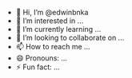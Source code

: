 - 👋 Hi, I’m @edwinbnka
- 👀 I’m interested in ...
- 🌱 I’m currently learning ...
- 💞️ I’m looking to collaborate on ...
- 📫 How to reach me ...
- 😄 Pronouns: ...
- ⚡ Fun fact: ...

<!---
edwinbnka/edwinbnka is a ✨ special ✨ repository because its `README.md` (this file) appears on your GitHub profile.
You can click the Preview link to take a look at your changes.
--->
